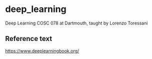 # deep_learning
Deep Learning COSC 078 at Dartmouth, taught by Lorenzo Toressani

## Reference text
https://www.deeplearningbook.org/
